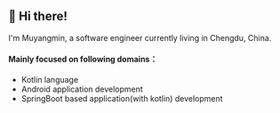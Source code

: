 <!--
**Muyangmin/Muyangmin** is a ✨ _special_ ✨ repository because its `README.md` (this file) appears on your GitHub profile.

Here are some ideas to get you started:

- 🔭 I’m currently working on ...
- 🌱 I’m currently learning ...
- 👯 I’m looking to collaborate on ...
- 🤔 I’m looking for help with ...
- 💬 Ask me about ...
- 📫 How to reach me: ...
- 😄 Pronouns: ...
- ⚡ Fun fact: ...
-->

## 👋 Hi there!

I'm Muyangmin, a software engineer currently living in Chengdu, China. 

#### Mainly focused on following domains：
* Kotlin language
* Android application development
* SpringBoot based application(with kotlin) development
